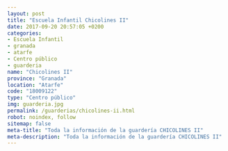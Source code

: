 ```yaml
---
layout: post
title: "Escuela Infantil Chicolines II"
date: 2017-09-20 20:57:05 +0200
categories:
- Escuela Infantil
- granada
- atarfe
- Centro público
- guarderia
name: "Chicolines II"
province: "Granada"
location: "Atarfe"
code: "18009122"
type: "Centro público"
img: guarderia.jpg
permalink: /guarderias/chicolines-ii.html
robot: noindex, follow
sitemap: false
meta-title: "Toda la información de la guardería CHICOLINES II"
meta-description: "Toda la información de la guardería CHICOLINES II"
---
```


